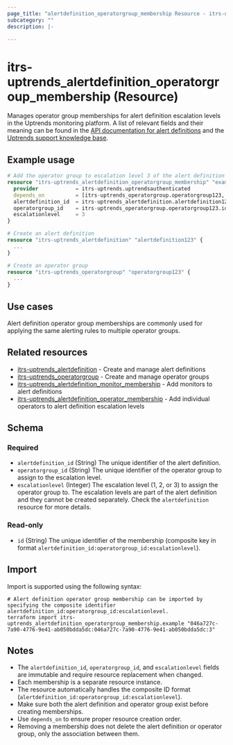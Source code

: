 ```yaml
---
page_title: "alertdefinition_operatorgroup_membership Resource - itrs-uptrends"
subcategory: ""
description: |-

---
```


# itrs-uptrends_alertdefinition_operatorgroup_membership (Resource)
  Manages operator group memberships for alert definition escalation levels in the Uptrends monitoring platform. 
  A list of relevant fields and their meaning can be found in the [API documentation for alert definitions](https://api.uptrends.com/v4/swagger/index.html?url=/v4/swagger/v1/swagger.json#/AlertDefinition) and the [Uptrends support knowledge base](https://www.uptrends.com/support/kb/api/alert-definition-api).

## Example usage

```terraform
# Add the operator group to escalation level 3 of the alert definition
resource "itrs-uptrends_alertdefinition_operatorgroup_membership" "example_membership123" {
  provider            = itrs-uptrends.uptrendsauthenticated
  depends_on          = [itrs-uptrends_operatorgroup.operatorgroup123, itrs-uptrends_alertdefinition.alertdefinition123]
  alertdefinition_id  = itrs-uptrends_alertdefinition.alertdefinition123.id
  operatorgroup_id    = itrs-uptrends_operatorgroup.operatorgroup123.id
  escalationlevel     = 3
}

# Create an alert definition
resource "itrs-uptrends_alertdefinition" "alertdefinition123" {
  ...
}

# Create an operator group
resource "itrs-uptrends_operatorgroup" "operatorgroup123" {
  ...
}
```

## Use cases

Alert definition operator group memberships are commonly used for applying the same alerting rules to multiple operator groups.

## Related resources

- [itrs-uptrends_alertdefinition](alertdefinition.md) - Create and manage alert definitions
- [itrs-uptrends_operatorgroup](operatorgroup.md) - Create and manage operator groups
- [itrs-uptrends_alertdefinition_monitor_membership](alertdefinition_monitor_membership.md) - Add monitors to alert definitions
- [itrs-uptrends_alertdefinition_operator_membership](alertdefinition_operator_membership.md) - Add individual operators to alert definition escalation levels

## Schema

### Required

- `alertdefinition_id` (String) The unique identifier of the alert definition.
- `operatorgroup_id` (String) The unique identifier of the operator group to assign to the escalation level.
- `escalationlevel` (Integer) The escalation level (1, 2, or 3) to assign the operator group to. The escalation levels are part of the alert definition and they cannot be created separately. Check the `alertdefinition` resource for more details.

### Read-only

- `id` (String) The unique identifier of the membership (composite key in format `alertdefinition_id:operatorgroup_id:escalationlevel`).

## Import

Import is supported using the following syntax:

```shell
# Alert definition operator group membership can be imported by specifying the composite identifier alertdefinition_id:operatorgroup_id:escalationlevel.
terraform import itrs-uptrends_alertdefinition_operatorgroup_membership.example "046a727c-7a90-4776-9e41-ab050bdda5dc:046a727c-7a90-4776-9e41-ab050bdda5dc:3"
```

## Notes

- The `alertdefinition_id`, `operatorgroup_id`, and `escalationlevel` fields are immutable and require resource replacement when changed.
- Each membership is a separate resource instance.
- The resource automatically handles the composite ID format (`alertdefinition_id:operatorgroup_id:escalationlevel`).
- Make sure both the alert definition and operator group exist before creating memberships.
- Use `depends_on` to ensure proper resource creation order.
- Removing a membership does not delete the alert definition or operator group, only the association between them.
